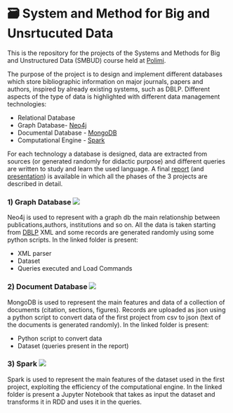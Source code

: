 # :card_file_box: System and Method for Big and Unsrtucuted Data
This is the repository for the projects of the Systems and Methods for Big and Unstructured Data (SMBUD) course held at [Polimi](https://www.polimi.it/).

The purpose of the project is to design and implement different databases which store bibliographic information on major journals, papers and authors, inspired by already existing systems, such as DBLP. Different aspects of the type of data is highlighted with different data management technologies:
* Relational Database 
* Graph Database- [Neo4j](https://neo4j.com/)
* Documental Database - [MongoDB](https://www.mongodb.com/it-it)
* Computational Engine - [Spark](https://spark.apache.org/)

For each technology a database is designed, data are extracted from sources (or generated randomly for didactic purpose) and different queries are written to study and learn the used language. A final [report](https://github.com/GppCalcagno/SMBUD-Project/blob/main/final_report.pdf) (and [presentation](https://github.com/GppCalcagno/SMBUD-Project/blob/main/final_presentation.pdf)) is available in which all the phases of the 3 projects are described in detail.

### 1) Graph Database <img src="https://img.shields.io/badge/Neo4j-018bff?&logo=neo4j&logoColor=white">
Neo4j is used to represent with a graph db the main relationship between publications,authors, institutions and so on. All the data is taken starting from [DBLP](https://dblp.org/) XML and some records are generated randomly using some python scripts. In the linked folder is present:
 * XML parser 
 * Dataset 
 * Queries executed and Load Commands 
 
 
 ### 2) Document Database <img src="https://img.shields.io/badge/MongoDB-4EA94B?&logo=mongodb&logoColor=white">
MongoDB is used to represent the main features and data of a collection of documents (citation, sections, figures). Records are uploaded as json using a python script to convert data of the first project from csv to json (text of the documents is generated randomly). In the linked folder is present:
 * Python script to convert data
 * Dataset (queries present in the report)
 
 ### 3) Spark <img src="https://img.shields.io/badge/Apache_Spark-FFFFFF?logo=apachespark&logoColor=#E35A16">
 Spark is used to represent the main features of the dataset used in the first project, exploiting the  efficiency of the computational engine. In the linked folder is present a Jupyter Notebook that takes as input the dataset and transforms it in RDD and uses it in the queries.
 
 
 
 
  

